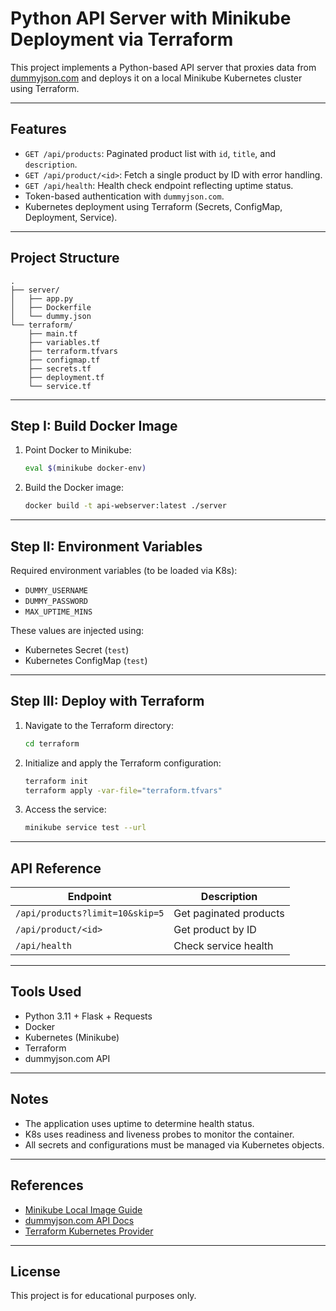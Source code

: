 # Python API Server with Minikube Deployment via Terraform

This project implements a Python-based API server that proxies data from [dummyjson.com](https://dummyjson.com) and deploys it on a local Minikube Kubernetes cluster using Terraform.

---

## Features

* `GET /api/products`: Paginated product list with `id`, `title`, and `description`.
* `GET /api/product/<id>`: Fetch a single product by ID with error handling.
* `GET /api/health`: Health check endpoint reflecting uptime status.
* Token-based authentication with `dummyjson.com`.
* Kubernetes deployment using Terraform (Secrets, ConfigMap, Deployment, Service).

---

## Project Structure

```
.
├── server/
│   ├── app.py
│   ├── Dockerfile
│   └── dummy.json
└── terraform/
    ├── main.tf
    ├── variables.tf
    ├── terraform.tfvars
    ├── configmap.tf
    ├── secrets.tf
    ├── deployment.tf
    └── service.tf
```

---

## Step I: Build Docker Image

1. Point Docker to Minikube:

   ```sh
   eval $(minikube docker-env)
   ```

2. Build the Docker image:

   ```sh
   docker build -t api-webserver:latest ./server
   ```

---

## Step II: Environment Variables

Required environment variables (to be loaded via K8s):

* `DUMMY_USERNAME`
* `DUMMY_PASSWORD`
* `MAX_UPTIME_MINS`

These values are injected using:

* Kubernetes Secret (`test`)
* Kubernetes ConfigMap (`test`)

---

## Step III: Deploy with Terraform

1. Navigate to the Terraform directory:

   ```sh
   cd terraform
   ```

2. Initialize and apply the Terraform configuration:

   ```sh
   terraform init
   terraform apply -var-file="terraform.tfvars"
   ```

3. Access the service:

   ```sh
   minikube service test --url
   ```

---

## API Reference

| Endpoint                        | Description            |
| ------------------------------- | ---------------------- |
| `/api/products?limit=10&skip=5` | Get paginated products |
| `/api/product/<id>`             | Get product by ID      |
| `/api/health`                   | Check service health   |

---

## Tools Used

* Python 3.11 + Flask + Requests
* Docker
* Kubernetes (Minikube)
* Terraform
* dummyjson.com API

---

## Notes

* The application uses uptime to determine health status.
* K8s uses readiness and liveness probes to monitor the container.
* All secrets and configurations must be managed via Kubernetes objects.

---

## References

* [Minikube Local Image Guide](https://stackoverflow.com/a/42564211)
* [dummyjson.com API Docs](https://dummyjson.com/docs)
* [Terraform Kubernetes Provider](https://registry.terraform.io/providers/hashicorp/kubernetes/latest)

---

## License

This project is for educational purposes only.
